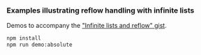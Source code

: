 ### Examples illustrating reflow handling with infinite lists

Demos to accompany the ["Infinite lists and reflow" gist](https://gist.github.com/bvaughn/ded0061d712a30c22b0a591cec4aa576).

```sh
npm install
npm run demo:absolute
```